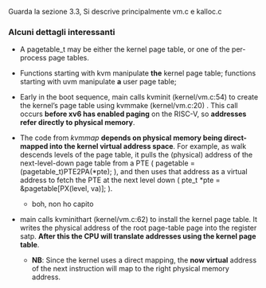 Guarda la sezione 3.3, Si descrive principalmente vm.c e kalloc.c

### Alcuni dettagli interessanti
- A pagetable_t may be either the kernel page table, or one of the per-process page tables.

- Functions starting with kvm manipulate __the__ kernel page table; functions starting with uvm manipulate __a__ user page table;

- Early in the boot sequence, main calls kvminit (kernel/vm.c:54) to create the kernel’s page table using kvmmake (kernel/vm.c:20) . This call occurs __before xv6 has enabled paging__ on the RISC-V, so __addresses refer directly to physical memory__.

- The code from _kvmmap_ __depends on physical memory being direct-mapped into the kernel virtual address space__. For example, as walk descends levels of the page table, it pulls the (physical) address of the next-level-down page table from a PTE ( pagetable = (pagetable_t)PTE2PA(*pte); ), and then uses that address as a virtual address to fetch the PTE at the next level down ( pte_t *pte = &pagetable[PX(level, va)]; ).
    - boh, non ho capito

- main calls kvminithart (kernel/vm.c:62) to install the kernel page table. It writes the physical address of the root page-table page into the register satp. __After this the CPU will translate addresses using the kernel page table__.
    - __NB__: Since the kernel uses a direct mapping, the __now virtual__ address of the next instruction will map to the right physical memory address.
